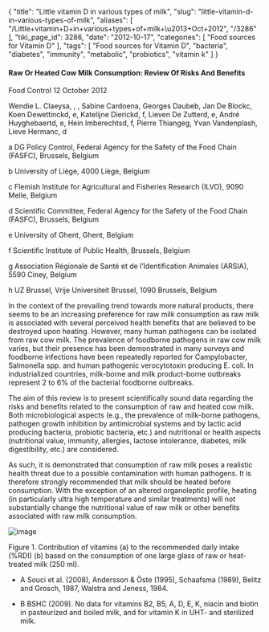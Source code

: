 {
    "title": "Little vitamin D in various types of milk",
    "slug": "little-vitamin-d-in-various-types-of-milk",
    "aliases": [
        "/Little+vitamin+D+in+various+types+of+milk+\u2013+Oct+2012",
        "/3286"
    ],
    "tiki_page_id": 3286,
    "date": "2012-10-17",
    "categories": [
        "Food sources for Vitamin D"
    ],
    "tags": [
        "Food sources for Vitamin D",
        "bacteria",
        "diabetes",
        "immunity",
        "metabolic",
        "probiotics",
        "vitamin k"
    ]
}


#### Raw Or Heated Cow Milk Consumption: Review Of Risks And Benefits

Food Control 12 October 2012 

Wendie L. Claeysa, , , Sabine Cardoena, Georges Daubeb, Jan De Blockc, Koen Dewettinckd, e, Katelijne Dierickd, f, Lieven De Zutterd, e, André Huyghebaertd, e, Hein Imberechtsd, f, Pierre Thiangeg, Yvan Vandenplash, Lieve Hermanc, d

a DG Policy Control, Federal Agency for the Safety of the Food Chain (FASFC), Brussels, Belgium

b University of Liège, 4000 Liège, Belgium

c Flemish Institute for Agricultural and Fisheries Research (ILVO), 9090 Melle, Belgium

d Scientific Committee, Federal Agency for the Safety of the Food Chain (FASFC), Brussels, Belgium

e University of Ghent, Ghent, Belgium

f Scientific Institute of Public Health, Brussels, Belgium

g Association Régionale de Santé et de l’Identification Animales (ARSIA), 5590 Ciney, Belgium

h UZ Brussel, Vrije Universiteit Brussel, 1090 Brussels, Belgium

In the context of the prevailing trend towards more natural products, there seems to be an increasing preference for raw milk consumption as raw milk is associated with several perceived health benefits that are believed to be destroyed upon heating. However, many human pathogens can be isolated from raw cow milk. The prevalence of foodborne pathogens in raw cow milk varies, but their presence has been demonstrated in many surveys and foodborne infections have been repeatedly reported for Campylobacter, Salmonella spp. and human pathogenic verocytotoxin producing E. coli. In industrialized countries, milk-borne and milk product-borne outbreaks represent 2 to 6% of the bacterial foodborne outbreaks.

The aim of this review is to present scientifically sound data regarding the risks and benefits related to the consumption of raw and heated cow milk. Both microbiological aspects (e.g., the prevalence of milk-borne pathogens, pathogen growth inhibition by antimicrobial systems and by lactic acid producing bacteria, probiotic bacteria, etc.) and nutritional or health aspects (nutritional value, immunity, allergies, lactose intolerance, diabetes, milk digestibility, etc.) are considered.

As such, it is demonstrated that consumption of raw milk poses a realistic health threat due to a possible contamination with human pathogens. It is therefore strongly recommended that milk should be heated before consumption. With the exception of an altered organoleptic profile, heating (in particularly ultra high temperature and similar treatments) will not substantially change the nutritional value of raw milk or other benefits associated with raw milk consumption.

<img src="https://d1bk1kqxc0sym.cloudfront.net/attachments/jpeg/vitamins-in-different-types-of-milk.jpg" alt="image">

Figure 1. Contribution of vitamins (a) to the recommended daily intake (%RDI) (b) based on the consumption of one large glass of raw or heat-treated milk (250 ml).

* A Souci et al. (2008), Andersson & Öste (1995), Schaafsma (1989), Belitz and Grosch, 1987, Walstra and Jeness, 1984. 

* B BSHC (2009). No data for vitamins B2, B5, A, D, E, K, niacin and biotin in pasteurized and boiled milk, and for vitamin K in UHT- and sterilized milk.